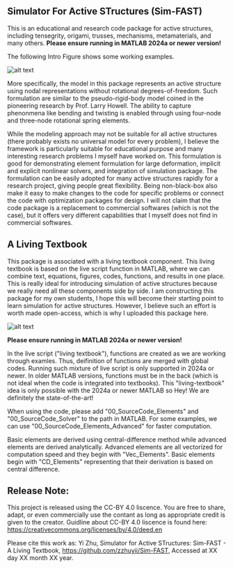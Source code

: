## Simulator For Active STructures (Sim-FAST)

This is an educational and research code package for active structures, including tensegrity, 
origami, trusses, mechanisms, metamaterials, and many others. **Please ensure running in MATLAB 2024a or newer version!**

The following Intro Figure shows some working examples.

![alt text](https://github.com/zzhuyii/Sim-FAST/blob/main/Figures/Intro.png)

More specifically, the model in this package represents an active structure 
using nodal representations without rotational degrees-of-freedom. 
Such formulation are similar to the pseudo-rigid-body model coined in the 
pioneering research by Prof. Larry Howell. 
The ability to capture phenonmena like bending and twisting is enabled 
through using four-node and three-node rotational spring elements. 

While the modeling approach may not be suitable for all active structures 
(there probably exists no universal model for every problem), I believe the 
framework is particularly suitable for educational purpose and many 
interesting research problems I myself have worked on. 
This formulation is good for demonstrating element formulation for
large deformation, implicit and explicit nonlinear solvers, 
and integration of simulation package. 
The formulation can be easily adopted for many active structures rapidly
for a research project, giving people great flexibility. 
Being non-black-box also make it easy to make changes to the code for 
specific problems or connect the code with optimization packages for design. 
I will not claim that the code package is a replacement to commercial 
softwares (which is not the case), but it offers very different capabilities 
that I myself does not find in commercial softwares. 

 

## A Living Textbook 

This package is associated with  a living textbook component. 
This living textbook is based on the live script function in MATLAB, where we can combine text, equations, figures, codes, functions, and results in one place. 
This is really ideal for introducing simulation of active structures because we really need all these components side by side. 
I am constructing this package for my own students, I hope this will
become their starting point to learn simulation for active structures. 
However, I believe such an effort is worth made open-access, which is 
why I uploaded this package here.

![alt text](https://github.com/zzhuyii/Sim-FAST/blob/main/Figures/Feature.png)

**Please ensure running in MATLAB 2024a or newer version!**

In the live script ("living textbook"), functions are created as we are working through examles. Thus, deifinition of functions are merged with global codes. Running such mixture of live script is only supported in 2024a or newer. In older MATLAB versions, functions must be in the back (which is not ideal when the code is integrated into textbooks). This "living-textbook" idea is only possible with the 2024a or newer MATLAB so Hey! We are definitely the state-of-the-art!

When using the code, please add "00_SourceCode_Elements" and "00_SourceCode_Solver" 
to the path in MATLAB. For some examples, we can use "00_SourceCode_Elements_Advanced" 
for faster computation. 

Basic elements are derived using central-difference method while 
advanced elements are derived analytically. Advanced elements are all vectorized for
computation speed and they begin with "Vec_Elements". Basic elements begin with "CD_Elements"
representing that their derivation is based on central difference. 


## Release Note:

This project is released using the CC-BY 4.0 liscence. 
You are free to share, adapt, or even commercially use the contant as long as appropriate credit is given to the creator. 
Guidline about CC-BY 4.0 liscence is found here:
https://creativecommons.org/licenses/by/4.0/deed.en

Please cite this work as: Yi Zhu, Simulator for Active STructures: Sim-FAST - A Living Textbook, https://github.com/zzhuyii/Sim-FAST, Accessed at XX day XX month XX year. 


